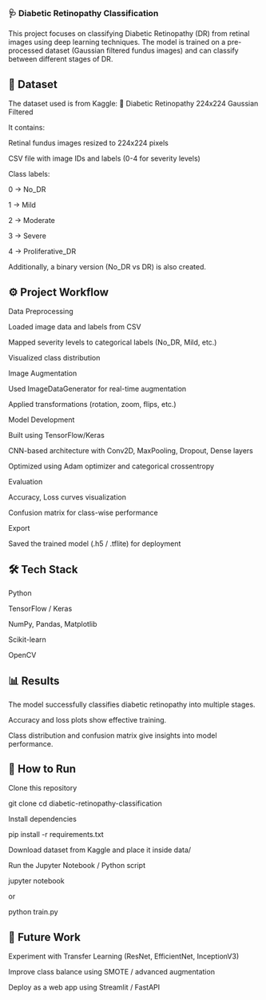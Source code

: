 ### 🩺 Diabetic Retinopathy Classification

This project focuses on classifying Diabetic Retinopathy (DR) from retinal images using deep learning techniques. The model is trained on a pre-processed dataset (Gaussian filtered fundus images) and can classify between different stages of DR.

## 📌 Dataset

The dataset used is from Kaggle:
🔗 Diabetic Retinopathy 224x224 Gaussian Filtered

It contains:

Retinal fundus images resized to 224x224 pixels

CSV file with image IDs and labels (0-4 for severity levels)

Class labels:

0 → No_DR

1 → Mild

2 → Moderate

3 → Severe

4 → Proliferative_DR

Additionally, a binary version (No_DR vs DR) is also created.

## ⚙️ Project Workflow

Data Preprocessing

Loaded image data and labels from CSV

Mapped severity levels to categorical labels (No_DR, Mild, etc.)

Visualized class distribution

Image Augmentation

Used ImageDataGenerator for real-time augmentation

Applied transformations (rotation, zoom, flips, etc.)

Model Development

Built using TensorFlow/Keras

CNN-based architecture with Conv2D, MaxPooling, Dropout, Dense layers

Optimized using Adam optimizer and categorical crossentropy

Evaluation

Accuracy, Loss curves visualization

Confusion matrix for class-wise performance

Export

Saved the trained model (.h5 / .tflite) for deployment

## 🛠️ Tech Stack

Python

TensorFlow / Keras

NumPy, Pandas, Matplotlib

Scikit-learn

OpenCV

## 📊 Results

The model successfully classifies diabetic retinopathy into multiple stages.

Accuracy and loss plots show effective training.

Class distribution and confusion matrix give insights into model performance.

## 🚀 How to Run

Clone this repository

git clone <your-repo-link>
cd diabetic-retinopathy-classification


Install dependencies

pip install -r requirements.txt


Download dataset from Kaggle
 and place it inside data/

Run the Jupyter Notebook / Python script

jupyter notebook


or

python train.py

## 📌 Future Work

Experiment with Transfer Learning (ResNet, EfficientNet, InceptionV3)

Improve class balance using SMOTE / advanced augmentation

Deploy as a web app using Streamlit / FastAPI
